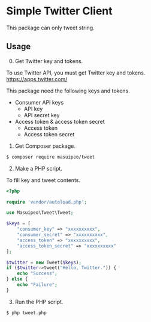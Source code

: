 # Simple Twitter Client

This package can only tweet string.

## Usage

0. Get Twitter key and tokens.

To use Twitter API, you must get Twitter key and tokens.
https://apps.twitter.com/

This package need the following keys and tokens.
- Consumer API keys
  * API key
  * API secret key
- Access token & access token secret
  * Access token
  * Access token secret

1. Get Composer package.

```sh
$ composer require masuipeo/tweet
```

2. Make a PHP script.

To fill key and tweet contents.

```php tweet.php
<?php

require 'vendor/autoload.php';

use Masuipeo\Tweet\Tweet;

$keys = [
    "consumer_key" => "xxxxxxxxxx",
    "consumer_secret" => "xxxxxxxxxx",
    "access_token" => "xxxxxxxxxx",
    "access_token_secret" => "xxxxxxxxxx"
];

$twitter = new Tweet($keys);
if ($twitter->tweet("Hello, Twitter.")) {
    echo "Success";
} else {
    echo "Failure";
}
```

3. Run the PHP script.

```sh
$ php tweet.php
```

